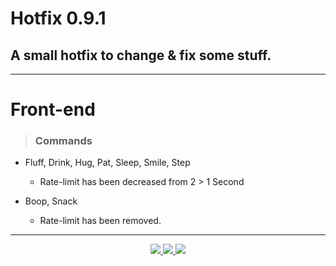 <h1> Hotfix 0.9.1

## A small hotfix to change & fix some stuff.

---

# Front-end

> ### Commands

- Fluff, Drink, Hug, Pat, Sleep, Smile, Step
    - Rate-limit has been decreased from 2 > 1 Second

- Boop, Snack
    - Rate-limit has been removed.

---
<div align="center">
    <a href="https://discord.gg/senko">
        <img src="https://img.shields.io/discord/777251087592718336?color=5865F2&label=Community&logo=discord&logoColor=white">
    </a>
    <a href="https://senkosworld.com/invite">
        <img src="https://img.shields.io/badge/-Invite%20Senko-orange">
    </a>
    <a href="https://github.com/Kitsune-Softworks/Senko-Issues/issues/new?assignees=&labels=Bug/Error&template=bug-report.md&title=">
        <img src="https://img.shields.io/badge/-Submit%20an%20issue-blue">
    </a>
